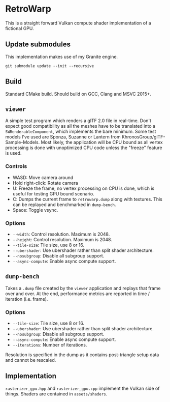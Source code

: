 # RetroWarp

This is a straight forward Vulkan compute shader implementation of a fictional GPU.

## Update submodules

This implementation makes use of my Granite engine.

```
git submodule update --init --recursive
```

## Build

Standard CMake build. Should build on GCC, Clang and MSVC 2015+.

## `viewer`

A simple test program which renders a glTF 2.0 file in real-time.
Don't expect good compatibility as all the meshes have to be translated into a `SWRenderableComponent`, which implements the bare minimum.
Some test models I've used are Sponza, Suzanne or Lantern from KhronosGroup/glTF-Sample-Models.
Most likely, the application will be CPU bound as all vertex processing is done with unoptimized CPU code unless the "freeze" feature is used.

### Controls

- WASD: Move camera around
- Hold right-click: Rotate camera
- U: Freeze the frame, no vertex processing on CPU is done, which is useful for testing GPU bound scenario.
- C: Dumps the current frame to `retrowarp.dump` along with textures. This can be replayed and benchmarked in `dump-bench`.
- Space: Toggle vsync.

### Options

- `--width`: Control resolution. Maximum is 2048.
- `--height`: Control resolution. Maximum is 2048.
- `--tile-size`: Tile size, use 8 or 16.
- `--ubershader`: Use ubershader rather than split shader architecture.
- `--nosubgroup`: Disable all subgroup support.
- `--async-compute`: Enable async compute support.

## `dump-bench`

Takes a `.dump` file created by the `viewer` application and replays that frame over and over.
At the end, performance metrics are reported in time / iteration (i.e. frame).

### Options

- `--tile-size`: Tile size, use 8 or 16.
- `--ubershader`: Use ubershader rather than split shader architecture.
- `--nosubgroup`: Disable all subgroup support.
- `--async-compute`: Enable async compute support.
- `--iterations`: Number of iterations.

Resolution is specified in the dump as it contains post-triangle setup data and cannot be rescaled.

## Implementation

`rasterizer_gpu.hpp` and `rasterizer_gpu.cpp` implement the Vulkan side of things.
Shaders are contained in `assets/shaders`.
